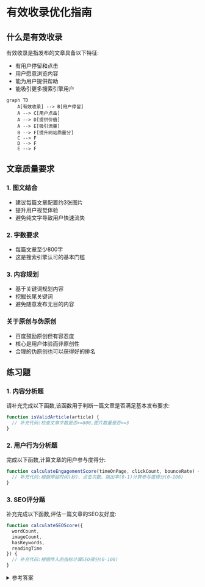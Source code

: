 # 有效收录优化指南

## 什么是有效收录
有效收录是指发布的文章具备以下特征:
- 有用户停留和点击
- 用户愿意浏览内容
- 能为用户提供帮助
- 能吸引更多搜索引擎用户

```mermaid
graph TD
    A[有效收录] --> B[用户停留]
    A --> C[用户点击]
    A --> D[提供价值]
    A --> E[吸引流量]
    B --> F[提升网站质量分]
    C --> F
    D --> F
    E --> F
```

## 文章质量要求

### 1. 图文结合
- 建议每篇文章配置约3张图片
- 提升用户视觉体验
- 避免纯文字导致用户快速流失

### 2. 字数要求
- 每篇文章至少800字
- 这是搜索引擎认可的基本门槛

### 3. 内容规划
- 基于关键词规划内容
- 挖掘长尾关键词
- 避免随意发布无目的内容

### 关于原创与伪原创
- 百度鼓励原创但有容忍度
- 核心是用户体验而非原创性
- 合理的伪原创也可以获得好的排名

## 练习题

### 1. 内容分析题
请补充完成以下函数,该函数用于判断一篇文章是否满足基本发布要求:

```javascript
function isValidArticle(article) {
  // 补充代码:检查文章字数是否>=800,图片数量是否>=3
}
```

### 2. 用户行为分析题
完成以下函数,计算文章的用户参与度得分:

```javascript
function calculateEngagementScore(timeOnPage, clickCount, bounceRate) {
  // 补充代码:根据停留时间(秒)、点击次数、跳出率(0-1)计算参与度得分(0-100)
}
```

### 3. SEO评分题
补充完成以下函数,评估一篇文章的SEO友好度:

```javascript
function calculateSEOScore({
  wordCount,
  imageCount,
  hasKeywords,
  readingTime
}) {
  // 补充代码:根据传入的指标计算SEO得分(0-100)
}
```

<details>
<summary>参考答案</summary>

// 题目1答案
```javascript
// 题目1答案
function isValidArticle(article) {
  if (!article || typeof article !== 'object') {
    return false;
  }
  
  const wordCount = article.wordCount || article.content?.length || 0;
  const imageCount = article.imageCount || 
                     (article.content?.match(/<img[^>]*>/g) || []).length || 
                     0;
  
  return wordCount >= 800 && imageCount >= 3;
}

// ... existing code ...
```

```javascript
// 题目2答案
function calculateEngagementScore(timeOnPage, clickCount, bounceRate) {
  const timeScore = Math.min(timeOnPage / 120, 1) * 40; // 最高40分
  const clickScore = Math.min(clickCount / 5, 1) * 30;  // 最高30分
  const bounceScore = (1 - bounceRate) * 30;  // 最高30分
  return timeScore + clickScore + bounceScore;
}
```

```javascript
// 题目3答案
function calculateSEOScore({
  wordCount,
  imageCount,
  hasKeywords,
  readingTime
}) {
  const wordScore = Math.min(wordCount / 800, 1) * 40;
  const imageScore = Math.min(imageCount / 3, 1) * 20;
  const keywordScore = hasKeywords ? 20 : 0;
  const readingScore = Math.min(readingTime / 180, 1) * 20;
  return wordScore + imageScore + keywordScore + readingScore;
}
```
</details>